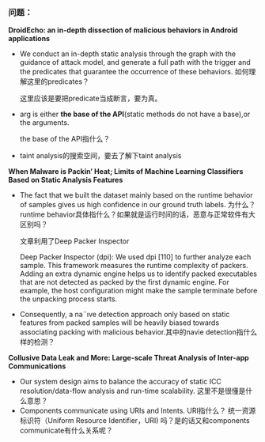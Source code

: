 ### 问题：

**DroidEcho: an in-depth dissection of malicious behaviors in Android applications** 

- We conduct an in-depth static analysis through the graph with the guidance of attack model, and generate a full path with the trigger and the predicates that guarantee the occurrence of these behaviors. 如何理解这里的predicates？

  这里应该是要把predicate当成断言，要为真。

- arg is either **the base of the API**(static methods do not have a base),or the arguments.

  the base of the API指什么？

- taint analysis的搜索空间，要去了解下taint analysis



**When Malware is Packin’ Heat; Limits of Machine Learning Classifiers Based on Static Analysis Features** 

- The fact that we built the dataset mainly based on the runtime behavior of samples gives us high confidence in our ground truth labels. 为什么？runtime behavior具体指什么？如果就是运行时间的话，恶意与正常软件有大区别吗？

  文章利用了Deep Packer Inspector

  Deep Packer Inspector (dpi): We used dpi [110] to further analyze each sample. This framework measures the runtime complexity of packers. Adding an extra dynamic engine helps us to identify packed executables that are not detected as packed by the first dynamic engine. For example, the host configuration might make the sample terminate before the unpacking process starts.

- Consequently, a na¨ıve detection approach only based on static features from packed samples will be heavily biased towards associating packing with malicious behavior.其中的navie detection指什么样的检测？



**Collusive Data Leak and More: Large-scale Threat Analysis of Inter-app Communications** 

- Our system design aims to balance the accuracy of static ICC resolution/data-flow analysis and run-time scalability. 这里不是很懂是什么意思？
- Components communicate using URIs and Intents. URI指什么？ 统一资源标识符（Uniform Resource Identifier，URI) 吗？是的话又和components communicate有什么关系呢？